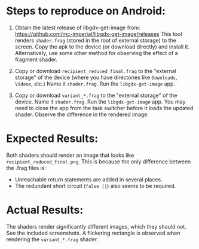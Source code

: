 # Steps to reproduce on Android:

1. Obtain the latest release of libgdx-get-image from:
   https://github.com/mc-imperial/libgdx-get-image/releases
   This tool renders `shader.frag` (stored in the root of external storage)
   to the screen. Copy the apk to the device (or download directly) and install it. 
   Alternatively, use some other method for observing the effect of a fragment shader.

2. Copy or download `recipient_reduced_final.frag` to the "external storage" of the device
   (where you have directories like `Downloads`, `Videos`, etc.)
   Name it `shader.frag`.
   Run the `libgdx-get-image` app.

3. Copy or download `variant_*.frag` to the "external storage" of the device.
   Name it `shader.frag`.
   Run the `libgdx-get-image` app.
   You may need to close the app from the task switcher before it loads
   the updated shader.
   Observe the difference in the rendered image.

# Expected Results:
Both shaders should render an image that looks like `recipient_reduced_final.png`. 
This is because the only difference between the .frag files is:

* Unreachable return statements are added in several places. 
* The redundant short circuit (`false ||`) also seems to be required.

# Actual Results:
The shaders render significantly different images, which they should not.
See the included screenshots.
A flickering rectangle is observed when rendering the `variant_*.frag` shader.

